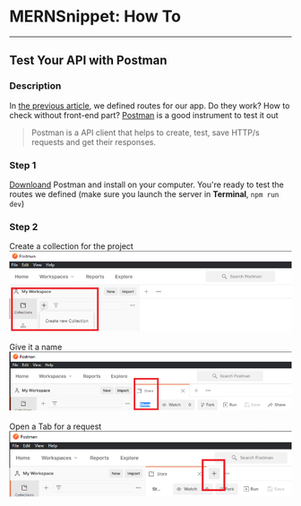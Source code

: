 # MERNSnippet: How To
---
## Test Your API with Postman

### Description
In [the previous article](https://github.com/andrewsinelnikov/ReactSnippet-How-To/tree/main/task20), we defined routes for our app. Do they work? How to check without front-end part? [Postman](https://www.postman.com/) is a good instrument to test it out <br />

> Postman is a API client that helps to create, test, save HTTP/s requests and get their responses.<br />

### Step 1
[Downloand](https://www.postman.com/downloads/) Postman and install on your computer. You're ready to test the routes we defined (make sure you launch the server in **Terminal**, `npm run dev`)<br/>

### Step 2
Create a collection for the project<br/>
  ![1](img/1.png) <br />  
Give it a name <br>
  ![2](img/2.png) <br />  
Open a Tab for a request<br>
  ![3](img/3.png) <br />  
